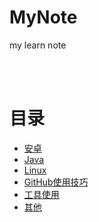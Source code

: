 # MyNote
my learn note


</br></br>
# **目录**

  * [安卓](https://github.com/AndBird/MyNote/blob/master/android/android_content.md)
  * [Java](https://github.com/AndBird/MyNote/blob/master/java/java_content.md)
  * [Linux](https://github.com/AndBird/MyNote/blob/master/linux/linux_content.md)
  * [GitHub使用技巧](https://github.com/AndBird/MyNote/blob/master/GitHub操作技巧.md)
  * [工具使用](https://github.com/AndBird/MyNote/blob/master/工具使用/tool_content.md)
  * [其他](https://github.com/AndBird/MyNote/blob/master/其他/other_content.md)
